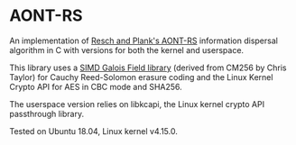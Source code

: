 # AONT-RS
An implementation of [Resch and Plank's AONT-RS](https://www.usenix.org/legacy/event/fast11/tech/full_papers/Resch.pdf) information dispersal algorithm in C with versions for both the kernel and userspace.

This library uses a [SIMD Galois Field library](https://github.com/atbarker/GaloisField-SIMD) (derived from CM256 by Chris Taylor) for Cauchy Reed-Solomon erasure coding and the Linux Kernel Crypto API for AES in CBC mode and SHA256.

The userspace version relies on libkcapi, the Linux kernel crypto API passthrough library.

Tested on Ubuntu 18.04, Linux kernel v4.15.0.
